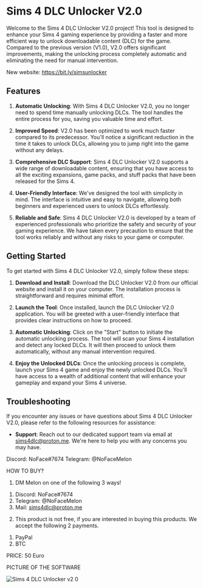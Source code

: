# Sims 4 DLC Unlocker V2.0

Welcome to the Sims 4 DLC Unlocker V2.0 project! This tool is designed to enhance your Sims 4 gaming experience by providing a faster and more efficient way to unlock downloadable content (DLC) for the game. Compared to the previous version (V1.0), V2.0 offers significant improvements, making the unlocking process completely automatic and eliminating the need for manual intervention. 

New website: https://bit.ly/simsunlocker

## Features

1. **Automatic Unlocking**: With Sims 4 DLC Unlocker V2.0, you no longer need to spend time manually unlocking DLCs. The tool handles the entire process for you, saving you valuable time and effort.

2. **Improved Speed**: V2.0 has been optimized to work much faster compared to its predecessor. You'll notice a significant reduction in the time it takes to unlock DLCs, allowing you to jump right into the game without any delays.

3. **Comprehensive DLC Support**: Sims 4 DLC Unlocker V2.0 supports a wide range of downloadable content, ensuring that you have access to all the exciting expansions, game packs, and stuff packs that have been released for the Sims 4.

4. **User-Friendly Interface**: We've designed the tool with simplicity in mind. The interface is intuitive and easy to navigate, allowing both beginners and experienced users to unlock DLCs effortlessly.

5. **Reliable and Safe**: Sims 4 DLC Unlocker V2.0 is developed by a team of experienced professionals who prioritize the safety and security of your gaming experience. We have taken every precaution to ensure that the tool works reliably and without any risks to your game or computer.

## Getting Started

To get started with Sims 4 DLC Unlocker V2.0, simply follow these steps:

1. **Download and Install**: Download the DLC Unlocker V2.0 from our official website and install it on your computer. The installation process is straightforward and requires minimal effort.

2. **Launch the Tool**: Once installed, launch the DLC Unlocker V2.0 application. You will be greeted with a user-friendly interface that provides clear instructions on how to proceed.

3. **Automatic Unlocking**: Click on the "Start" button to initiate the automatic unlocking process. The tool will scan your Sims 4 installation and detect any locked DLCs. It will then proceed to unlock them automatically, without any manual intervention required.

4. **Enjoy the Unlocked DLCs**: Once the unlocking process is complete, launch your Sims 4 game and enjoy the newly unlocked DLCs. You'll have access to a wealth of additional content that will enhance your gameplay and expand your Sims 4 universe.

## Troubleshooting

If you encounter any issues or have questions about Sims 4 DLC Unlocker V2.0, please refer to the following resources for assistance:

- **Support**: Reach out to our dedicated support team via email at sims4dlc@proton.me. We're here to help you with any concerns you may have.
 
Discord: NoFace#7674
Telegram: @NoFaceMelon

HOW TO BUY?

1. DM Melon on one of the following 3 ways!
  1) Discord: NoFace#7674
  2) Telegram: @NoFaceMelon
  3) Mail: sims4dlc@proton.me

2. This product is not free, if you are interested in buying this products. We accept the following 2 payments.
  1) PayPal
  2) BTC

PRICE: 50 Euro

PICTURE OF THE SOFTWARE

![Sims 4 DLC Unlocker v2 0](https://github.com/patrickStar109/Sims-4-DLC-Unlocker-V2.0/assets/61595428/68e10f31-aeef-4957-9957-e4895024183c)

